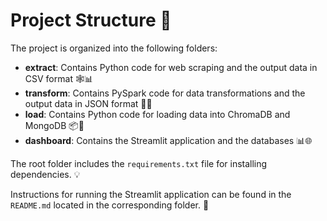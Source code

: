 # Project Structure 📂

The project is organized into the following folders:

- **extract**: Contains Python code for web scraping and the output data in CSV format 🕸️📊
- **transform**: Contains PySpark code for data transformations and the output data in JSON format 🔄📜
- **load**: Contains Python code for loading data into ChromaDB and MongoDB 📦🍃
- **dashboard**: Contains the Streamlit application and the databases 📊🌐

The root folder includes the `requirements.txt` file for installing dependencies. 💡

Instructions for running the Streamlit application can be found in the `README.md` located in the corresponding folder. 📖